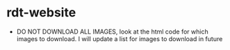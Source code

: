 # rdt-website

- DO NOT DOWNLOAD ALL IMAGES, look at the html code for which images to download. I will update a list for images to download in future
